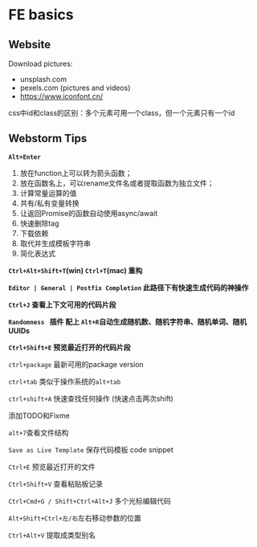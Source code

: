 # FE basics

## Website

Download pictures: 

- unsplash.com
- pexels.com (pictures and videos)
- https://www.iconfont.cn/

css中id和class的区别：多个元素可用一个class，但一个元素只有一个id

## Webstorm Tips

**`Alt+Enter`** 

1. 放在function上可以转为箭头函数；
2. 放在函数名上，可以rename文件名或者提取函数为独立文件；
3. 计算常量运算的值
4. 共有/私有变量转换
5. 让返回Promise的函数自动使用async/await
6. 快速删除tag
7. 下载依赖
8. 取代并生成模板字符串
8. 简化表达式

**`Ctrl+Alt+Shift+T`(win) `Ctrl+T`(mac) 重构**

**`Editor | General | Postfix Completion` 此路径下有快速生成代码的神操作**

**`Ctrl+J` 查看上下文可用的代码片段**

**`Randomness ` 插件 配上 `Alt+R`自动生成随机数、随机字符串、随机单词、随机UUIDs**

**`Ctrl+Shift+E` 预览最近打开的代码片段** 

`ctrl+package` 最新可用的package version

`ctrl+tab` 类似于操作系统的`alt+tab`

`ctrl+shift+A` 快速查找任何操作 (快速点击两次shift)

添加TODO和Fixme

`alt+7`查看文件结构

`Save as Live Template` 保存代码模板 code snippet

`Ctrl+E` 预览最近打开的文件 

`Ctrl+Shift+V` 查看粘贴板记录

`Ctrl+Cmd+G / Shift+Ctrl+Alt+J` 多个光标编辑代码

`Alt+Shift+Ctrl+左/右`左右移动参数的位置

`Ctrl+Alt+V` 提取成类型别名

